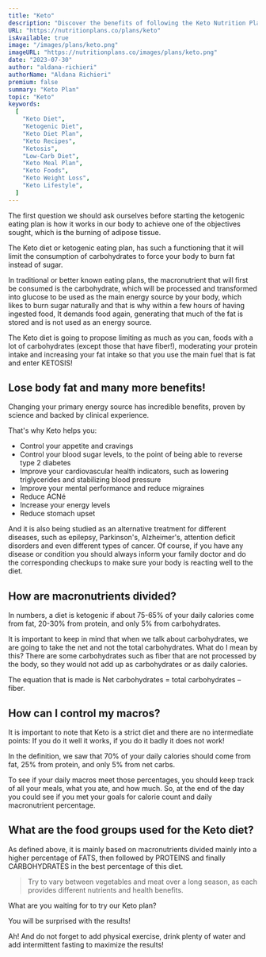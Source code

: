 ```yaml
---
title: "Keto"
description: "Discover the benefits of following the Keto Nutrition Plan!"
URL: "https://nutritionplans.co/plans/keto"
isAvailable: true
image: "/images/plans/keto.png"
imageURL: "https://nutritionplans.co/images/plans/keto.png"
date: "2023-07-30"
author: "aldana-richieri"
authorName: "Aldana Richieri"
premium: false
summary: "Keto Plan"
topic: "Keto"
keywords:
  [
    "Keto Diet",
    "Ketogenic Diet",
    "Keto Diet Plan",
    "Keto Recipes",
    "Ketosis",
    "Low-Carb Diet",
    "Keto Meal Plan",
    "Keto Foods",
    "Keto Weight Loss",
    "Keto Lifestyle",
  ]
---
```


The first question we should ask ourselves before starting the ketogenic eating plan is how it works in our body to achieve one of the objectives sought, which is the burning of adipose tissue.

The Keto diet or ketogenic eating plan, has such a functioning that it will limit the consumption of carbohydrates to force your body to burn fat instead of sugar.

In traditional or better known eating plans, the macronutrient that will first be consumed is the carbohydrate, which will be processed and transformed into glucose to be used as the main energy source by your body, which likes to burn sugar naturally and that is why within a few hours of having ingested food, It demands food again, generating that much of the fat is stored and is not used as an energy source.

The Keto diet is going to propose limiting as much as you can, foods with a lot of carbohydrates (except those that have fiber!), moderating your protein intake and increasing your fat intake so that you use the main fuel that is fat and enter KETOSIS!

## **Lose body fat and many more benefits!**

Changing your primary energy source has incredible benefits, proven by science and backed by clinical experience.

That's why Keto helps you:

- Control your appetite and cravings
- Control your blood sugar levels, to the point of being able to reverse type 2 diabetes
- Improve your cardiovascular health indicators, such as lowering triglycerides and stabilizing blood pressure
- Improve your mental performance and reduce migraines
- Reduce ACNé️
- Increase your energy levels
- Reduce stomach upset

And it is also being studied as an alternative treatment for different diseases, such as epilepsy, Parkinson's, Alzheimer's, attention deficit disorders and even different types of cancer.
Of course, if you have any disease or condition you should always inform your family doctor and do the corresponding checkups to make sure your body is reacting well to the diet.

## **How are macronutrients divided?**

In numbers, a diet is ketogenic if about 75-65% of your daily calories come from fat, 20-30% from protein, and only 5% from carbohydrates.

It is important to keep in mind that when we talk about carbohydrates, we are going to take the net and not the total carbohydrates. What do I mean by this? There are some carbohydrates such as fiber that are not processed by the body, so they would not add up as carbohydrates or as daily calories.

The equation that is made is Net carbohydrates = total carbohydrates – fiber.

## **How can I control my macros?**

It is important to note that Keto is a strict diet and there are no intermediate points: If you do it well it works, if you do it badly it does not work!

In the definition, we saw that 70% of your daily calories should come from fat, 25% from protein, and only 5% from net carbs.

To see if your daily macros meet those percentages, you should keep track of all your meals, what you ate, and how much. So, at the end of the day you could see if you met your goals for calorie count and daily macronutrient percentage.

## **What are the food groups used for the Keto diet?**

As defined above, it is mainly based on macronutrients divided mainly into a higher percentage of FATS, then followed by PROTEINS and finally CARBOHYDRATES in the best percentage of this diet.

> Try to vary between vegetables and meat over a long season, as each provides different nutrients and health benefits.

What are you waiting for to try our Keto plan?

You will be surprised with the results!

Ah! And do not forget to add physical exercise, drink plenty of water and add intermittent fasting to maximize the results!
